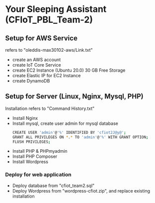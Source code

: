 # Your Sleeping Assistant (CFIoT_PBL_Team-2)

## Setup for AWS Service
refers to "oleddis-max30102-aws/Link.txt"
- create an AWS account
- create IoT Core Service
- create EC2 Instance (Ubuntu 20.0) 30 GB Free Storage
- create Elastic IP for EC2 Instance
- create DynamoDB

## Setup for Server (Linux, Nginx, Mysql, PHP)
Installation refers to "Command History.txt"
- Install Nginx
- Install mysql,
  create user admin for mysql database
  ```bash
  CREATE USER 'admin'@'%' IDENTIFIED BY 'cfiot2J@y@';
  GRANT ALL PRIVILEGES ON *.* TO 'admin'@'%' WITH GRANT OPTION;
  FLUSH PRIVILEGES;
- Install PHP & PHPmyadmin
- Install PHP Composer
- Install Wordpress

### Deploy for web application
- Deploy database from "cfiot_team2.sql"
- Deploy Wordpress from "wordpress-cfiot.zip", and replace existing installation
